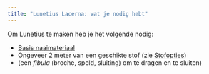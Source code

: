 ```yaml
---
title: "Lunetius Lacerna: wat je nodig hebt"
---
```


Om Lunetius te maken heb je het volgende nodig:

- [Basis naaimateriaal](/docs/sewing/basic-sewing-supplies)
- Ongeveer 2 meter van een geschikte stof (zie [Stofopties](/docs/designs/lunetius/fabric))
- (een _fibula_ (broche, speld, sluiting) om te dragen en te sluiten)
